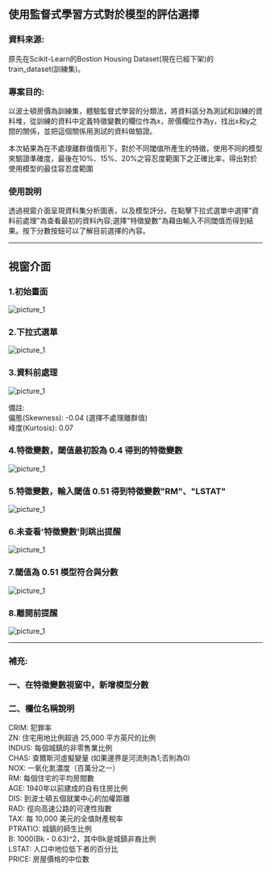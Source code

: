 ## 使用監督式學習方式對於模型的評估選擇

### 資料來源:
原先在Scikit-Learn的Bostion Housing Dataset(現在已經下架)的train_dataset(訓練集)。

### 專案目的: 
以波士頓房價為訓練集，體驗監督式學習的分類法，將資料區分為測試和訓練的資料堆，從訓練的資料中定義特徵變數的欄位作為x，房價欄位作為y，找出x和y之間的關係，並把這個關係用測試的資料做驗證。

本次結果為在不處理離群值情形下，對於不同閾值所產生的特徵，使用不同的模型來驗證準確度，最後在10%、15%、20%之容忍度範圍下之正確比率，得出對於使用模型的最佳容忍度範圍

### 使用說明
透過視窗介面呈現資料集分析圖表，以及模型評分。在點擊下拉式選單中選擇"資料前處理"為查看最初的資料內容;選擇"特徵變數"為藉由輸入不同閾值而得到結果。按下分數按鈕可以了解目前選擇的內容。


---

## 視窗介面

### 1.初始畫面
![picture_1](./images/window_1.png)
### 2.下拉式選單
![picture_1](./images/window_2.png)
### 3.資料前處理
![picture_1](./images/window_3.png)

備註:   
偏態(Skewness): -0.04  (選擇不處理離群值)  
峰度(Kurtosis): 0.07 
### 4.特徵變數，閾值最初設為 0.4 得到的特徵變數
![picture_1](./images/window_4.png)
### 5.特徵變數，輸入閾值 0.51 得到特徵變數"RM"、"LSTAT"
![picture_1](./images/window_5.png)
### 6.未查看'特徵變數'則跳出提醒
![picture_1](./images/window_6.png)
### 7.閾值為 0.51 模型符合與分數
![picture_1](./images/window_7.png)
### 8.離開前提醒
![picture_1](./images/window_8.png)

---

### 補充:
### 一、在特徵變數視窗中，新增模型分數
### 二、欄位名稱說明
CRIM: 犯罪率  
ZN: 住宅用地比例超過 25,000 平方英尺的比例  
INDUS: 每個城鎮的非零售業比例  
CHAS: 查爾斯河虛擬變量 (如果邊界是河流則為1;否則為0)  
NOX: 一氧化氮濃度（百萬分之一）  
RM: 每個住宅的平均房間數  
AGE: 1940年以前建成的自有住房比例  
DIS: 到波士頓五個就業中心的加權距離  
RAD: 徑向高速公路的可達性指數  
TAX: 每 10,000 美元的全值財產稅率  
PTRATIO: 城鎮的師生比例  
B: 1000(Bk - 0.63)^2，其中Bk是城鎮非裔比例  
LSTAT: 人口中地位低下者的百分比  
PRICE: 房屋價格的中位數  
